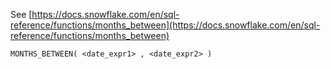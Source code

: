 See [https://docs.snowflake.com/en/sql-reference/functions/months_between](https://docs.snowflake.com/en/sql-reference/functions/months_between)
```
MONTHS_BETWEEN( <date_expr1> , <date_expr2> )
```
